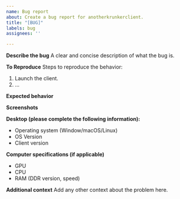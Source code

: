 ```yaml
---
name: Bug report
about: Create a bug report for anotherkrunkerclient.
title: "[BUG]"
labels: bug
assignees: ''

---
```


**Describe the bug**
A clear and concise description of what the bug is.

**To Reproduce**
Steps to reproduce the behavior:
1. Launch the client.
2. ...

**Expected behavior**
<clear and concise description of what you expected to happen>

**Screenshots**
<screenshots to help explain the problem>

**Desktop (please complete the following information):**
 - Operating system (Window/macOS/Linux)
 - OS Version
 - Client version

**Computer specifications (if applicable)**
 - GPU
 - CPU
 - RAM (DDR version, speed)

**Additional context**
Add any other context about the problem here.
